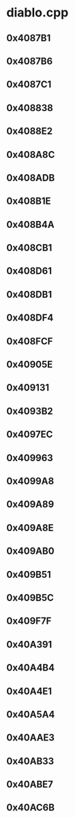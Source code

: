 # diablo.cpp

## 0x4087B1

## 0x4087B6

## 0x4087C1

## 0x408838

## 0x4088E2

## 0x408A8C

## 0x408ADB

## 0x408B1E

## 0x408B4A

## 0x408CB1

## 0x408D61

## 0x408DB1

## 0x408DF4

## 0x408FCF

## 0x40905E

## 0x409131

## 0x4093B2

## 0x4097EC

## 0x409963

## 0x4099A8

## 0x409A89

## 0x409A8E

## 0x409AB0

## 0x409B51

## 0x409B5C

## 0x409F7F

## 0x40A391

## 0x40A4B4

## 0x40A4E1

## 0x40A5A4

## 0x40AAE3

## 0x40AB33

## 0x40ABE7

## 0x40AC6B
